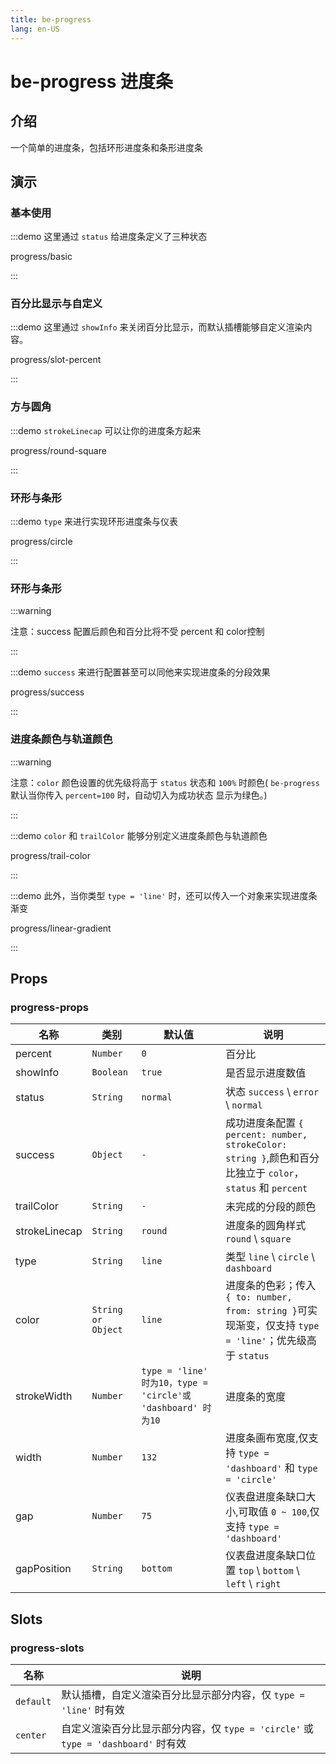 ```yaml
---
title: be-progress
lang: en-US
---
```


# be-progress 进度条

## 介绍

一个简单的进度条，包括环形进度条和条形进度条

## 演示

### 基本使用

:::demo 这里通过 `status` 给进度条定义了三种状态

progress/basic

:::

### 百分比显示与自定义

:::demo 这里通过 `showInfo` 来关闭百分比显示，而默认插槽能够自定义渲染内容。

progress/slot-percent

:::

### 方与圆角

:::demo `strokeLinecap` 可以让你的进度条方起来

progress/round-square

:::

### 环形与条形

:::demo `type` 来进行实现环形进度条与仪表

progress/circle

:::

### 环形与条形

:::warning

注意：success 配置后颜色和百分比将不受 percent 和 color控制

:::

:::demo `success` 来进行配置甚至可以同他来实现进度条的分段效果

progress/success

:::

### 进度条颜色与轨道颜色

:::warning

注意：`color` 颜色设置的优先级将高于 `status` 状态和 `100%` 时颜色( `be-progress` 默认当你传入 `percent=100` 时，自动切入为成功状态 显示为绿色。)

:::

:::demo `color` 和 `trailColor` 能够分别定义进度条颜色与轨道颜色

progress/trail-color

:::

:::demo 此外，当你类型 `type = 'line'` 时，还可以传入一个对象来实现进度条渐变

progress/linear-gradient

:::

## Props

### progress-props

| 名称            | 类别                           | 默认值                                                      |  说明                                                                                                  |
| -------------- | ---------------------------- | -----------------------------------------------------------| -------------------------------------------------------------------------------------------------------|
| percent        | `Number`                     | `0`                                                        | 百分比                                                                                                 |
| showInfo       | `Boolean`                    | `true`                                                     | 是否显示进度数值                                                                                         |
| status         | `String`                     | `normal`                                                   | 状态 `success` \ `error` \ `normal`                                                                    |
| success        | `Object`                     | `-`                                                        | 成功进度条配置 `{ percent: number, strokeColor: string }`,颜色和百分比独立于 `color`，`status` 和 `percent`  |
| trailColor     | `String`                     | `-`                                                        | 未完成的分段的颜色                                                                                       |
| strokeLinecap  | `String`                     | `round`                                                    | 进度条的圆角样式 `round` \ `square`                                                                     |
| type           | `String`                     | `line`                                                     | 类型 `line` \ `circle` \ `dashboard`                                                                  |
| color          | `String or Object`           | `line`                                                     | 进度条的色彩；传入`{ to: number, from: string }`可实现渐变，仅支持 `type = 'line'`；优先级高于 `status`       |
| strokeWidth    | `Number`                     | `type = 'line' 时为10，type = 'circle'或 'dashboard' 时为10` | 进度条的宽度                                                                                           |
| width          | `Number`                     | `132`                                                      | 进度条画布宽度,仅支持 `type = 'dashboard'` 和 `type = 'circle'`                                         |
| gap            | `Number`                     | `75`                                                       | 仪表盘进度条缺口大小,可取值 `0 ~ 100`,仅支持 `type = 'dashboard'`                                         |
| gapPosition    | `String`                     | `bottom`                                                   | 仪表盘进度条缺口位置 `top` \ `bottom` \ `left` \ `right`                                                |


## Slots

### progress-slots

| 名称                            | 说明                                                                        |  
| ----------------------------   | ---------------------------------------------------------------------------|
| `default`                      | 默认插槽，自定义渲染百分比显示部分内容，仅 `type = 'line'` 时有效                   |
| `center`                       | 自定义渲染百分比显示部分内容，仅 `type = 'circle'` 或 `type = 'dashboard'` 时有效 |

